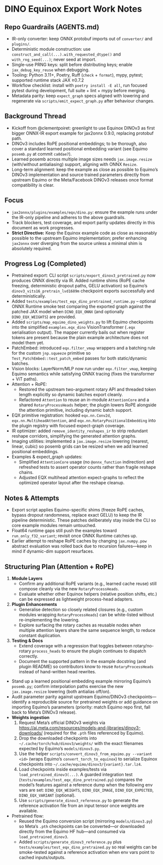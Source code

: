 # DINO Equinox Export Work Notes

## Repo Guardrails (AGENTS.md)
- IR-only converter: keep ONNX protobuf imports out of `converter/` and `plugins/`.
- Deterministic module construction: use `construct_and_call(...).with_requested_dtype()` and `with_rng_seed(...)`; never seed at import.
- Single-use PRNG keys: split before distributing keys; enable `jax_debug_key_reuse` when debugging.
- Tooling: Python 3.11+, Poetry, Ruff (`check` + `format`), mypy, pytest; supported runtime stack JAX ≥0.7.2
- Workflow checklist: install with `poetry install -E all`, run focused pytest during development, full suite + lint + mypy before merging.
- Metadata parity: keep `expect_graph` specs aligned with lowering and regenerate via `scripts/emit_expect_graph.py` after behaviour changes.

## Background Thread
- Kickoff from @clementpoiret: greenlight to use Equinox DINOv3 as first bigger ONNX-IR export example for jax2onnx 0.9.0, replacing protobuf path.
- DINOv3 includes RoPE positional embeddings; to be thorough, also cover a standard learned positional embedding variant (see Equimo `posemb.py` at commit `ca0dae7`).
- Learned posemb across multiple image sizes needs `jax.image.resize` (with/without antialiasing) support, aligning with ONNX `Resize`.
- Long-term alignment: keep the example as close as possible to Equimo’s DINOv3 implementation and source trained parameters directly from upstream Equimo or the Meta/Facebook DINOv3 releases once format compatibility is clear.

## Focus
- `jax2onnx/plugins/examples/eqx/dino.py`: ensure the example runs under the IR-only pipeline and adheres to the above guardrails.
- Track blockers, test coverage, and export parity updates directly in this document as work progresses.
- **Strict Directive:** Keep the Equinox example code as close as reasonably possible to the upstream Equimo implementation; prefer enhancing `jax2onnx` over diverging from the source unless a minimal shim is absolutely required.

## Progress Log (Completed)
- Pretrained export: CLI script `scripts/export_dinov3_pretrained.py` now produces ONNX directly via IR. Added runtime shims (RoPE cache freezing, deterministic dropout paths, GELU activation) so Equimo’s `dinov3_vits16_pretrain_lvd1689m` checkpoint exports successfully and deterministically.
- Added `tests/examples/test_eqx_dino_pretrained_runtime.py` – optional ONNX Runtime smoke test comparing the exported graph against the patched JAX model when `DINO_EQX_ONNX` (and optionally `DINO_EQX_WEIGHTS`) are provided.
- Added `scripts/map_equimo_dino_weights.py` to lift Equimo checkpoints into the simplified `examples.eqx_dino` VisionTransformer (`.eqx` serialisation output). The mapper currently bails out when register tokens are present because the plain example architecture does not model them yet.
- PatchEmbed: introduced `eqx.filter_vmap` wrappers and a batching rule for the custom `jnp.squeeze` primitive so `Test_PatchEmbed::test_patch_embed` passes for both static/dynamic batches.
- Vision blocks: LayerNorm/MLP now run under `eqx.filter_vmap`, keeping Equimo semantics while satisfying ONNX tracing (fixes the transformer + ViT paths).
- Attention + RoPE:
  - Restored the upstream two-argument rotary API and threaded token length explicitly so dynamic batches export cleanly.
  - Refactored `Attention` to reuse an in-module `AttentionCore` and a shared `RotaryProcessHeads` helper; the plugin lowers RoPE alongside the attention primitive, including dynamic batch support.
- EQX primitive registration: hooked `eqx.nn.Conv2d`, `eqx.nn.MultiheadAttention`, and `eqx.nn.RotaryPositionalEmbedding` into the plugin registry with focused expect-graph coverage.
- IR optimizer: added `remove_identity_reshapes_ir` to strip redundant reshape corridors, simplifying the generated attention graphs.
- Imaging utilities: implemented a `jax.image.resize` lowering (nearest, linear, cubic) so posemb grids can be resized when we add learned positional embeddings.
- Examples & expect_graph updates:
  - Simplified `AttentionCore` usage (no `@onnx_function` indirection) and refreshed tests to assert operator counts rather than fragile reshape chains.
  - Adjusted EQX multihead attention expect-graphs to reflect the optimized operator layout after the reshape cleanup.

## Notes & Attempts
- Export script applies Equimo-specific shims (freeze RoPE caches, bypass dropout randomness, replace exact GELU) to keep the IR pipeline deterministic. These patches deliberately stay inside the CLI so core example modules remain untouched.
- Float64 runtime gaps still push the examples toward `run_only_f32_variant`; revisit once ONNX Runtime catches up.
- Earlier attempt to reshape RoPE caches by changing `jax.numpy.pow` abstract evaluation was rolled back due to recursion failures—keep in mind if dynamic-dim support resurfaces.

## Structuring Plan (Attention + RoPE)
1. **Module Layers**
   - Confirm any additional RoPE variants (e.g., learned cache reuse) still compose cleanly via the new `RotaryProcessHeads`.
   - Evaluate whether other Equinox helpers (relative position shifts, etc.) can be expressed as lightweight process-head adapters.
2. **Plugin Enhancements**
   - Generalise detection so closely related closures (e.g., custom modules wrapping `RotaryProcessHeads`) can be white-listed without re-implementing the lowering.
   - Explore surfacing the rotary caches as reusable nodes when multiple attention layers share the same sequence length, to reduce constant duplication.
3. **Testing & Docs**
   - Extend coverage with a regression that toggles between rotary/no-rotary `process_heads` to ensure the plugin continues to dispatch correctly.
   - Document the supported pattern in the example docstring (and plugin README) so contributors know to reuse `RotaryProcessHeads` instead of hand-written head rewrites.
- Stand up a learned positional embedding example mirroring Equimo’s `posemb.py`; confirm interpolation paths exercise the new `jax.image.resize` lowering (both antialias off/on).
- Audit parameter parity against upstream Equimo/DINOv3 checkpoints—identify a reproducible source for pretrained weights or add guidance on importing Equimo’s parameters (priority: match Equimo repo first, fall back to Meta’s DINOv3 release).
- **Weights ingestion**
  1. Request Meta’s official DINOv3 weights via <https://ai.meta.com/resources/models-and-libraries/dinov3-downloads/> (required for the `.pth` files referenced by Equimo).
  2. Drop the downloaded checkpoints into `~/.cache/torch/hub/dinov3/weights/` with the exact filenames expected by Equimo’s `models/dinov3.py`.
  3. Use the helper `scripts/convert_dinov3_from_equimo.py --variant <id>` (wraps Equimo’s `convert_torch_to_equinox`) to serialize Equinox checkpoints into `~/.cache/equimo/dinov3/{variant}.tar.lz4`.
  4. Load checkpoints inside examples/tests via `load_pretrained_dinov3(...)`. A guarded integration test (`tests/examples/test_eqx_dino_pretrained.py`) compares the model’s features against a reference dump when the following env vars are set: `DINO_EQX_WEIGHTS`, `DINO_EQX_IMAGE`, `DINO_EQX_EXPECTED`, `DINO_EQX_VARIANT` (optional).
  5. Use `scripts/generate_dinov3_reference.py` to generate the reference activation file from an input tensor once weights are available.
- Pretrained flow:
  - Reused the Equimo conversion script (mirroring `models/dinov3.py`) so Meta’s `.pth` checkpoints can be converted—or downloaded directly from the Equimo HF hub—and consumed via `load_pretrained_dinov3`.
  - Added `scripts/generate_dinov3_reference.py` plus `tests/examples/test_eqx_dino_pretrained.py` so real weights can be smoke-tested against a reference activation when env vars point to cached inputs/outputs.
